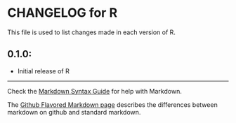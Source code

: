 # CHANGELOG for R

This file is used to list changes made in each version of R.

## 0.1.0:

* Initial release of R

- - -
Check the [Markdown Syntax Guide](http://daringfireball.net/projects/markdown/syntax) for help with Markdown.

The [Github Flavored Markdown page](http://github.github.com/github-flavored-markdown/) describes the differences between markdown on github and standard markdown.
